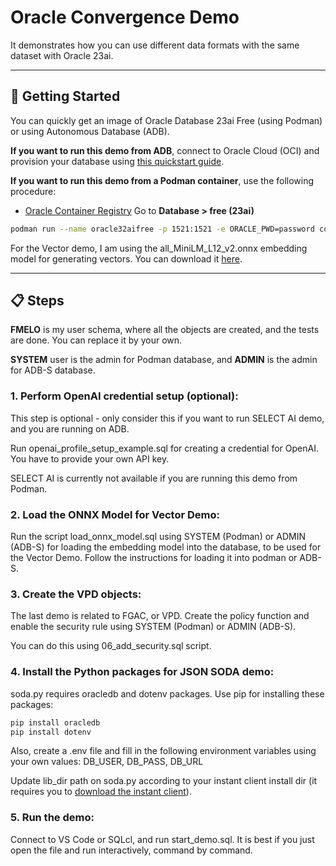 # Oracle Convergence Demo

It demonstrates how you can use different data formats with the same dataset with Oracle 23ai.

---

## 🚀 Getting Started

You can quickly get an image of Oracle Database 23ai Free (using Podman) or using Autonomous Database (ADB).

<B>If you want to run this demo from ADB</B>, connect to Oracle Cloud (OCI) and provision your database using [this quickstart guide](https://apexapps.oracle.com/pls/apex/dbpm/r/livelabs/view-workshop?wid=928). 

<B>If you want to run this demo from a Podman container</B>, use the following procedure:

- [Oracle Container Registry](https://container-registry.oracle.com)  Go to **Database > free (23ai)**

```sh
podman run --name oracle32aifree -p 1521:1521 -e ORACLE_PWD=password container-registry.oracle.com/database/free:latest
```

For the Vector demo, I am using the all_MiniLM_L12_v2.onnx embedding model for generating vectors. You can download it [here](https://adwc4pm.objectstorage.us-ashburn-1.oci.customer-oci.com/p/VBRD9P8ZFWkKvnfhrWxkpPe8K03-JIoM5h_8EJyJcpE80c108fuUjg7R5L5O7mMZ/n/adwc4pm/b/OML-Resources/o/all_MiniLM_L12_v2_augmented.zip).

---

## 📋 Steps

<B>FMELO</B> is my user schema, where all the objects are created, and the tests are done. You can replace it by your own. 

<B>SYSTEM</B> user is the admin for Podman database, and <B>ADMIN</B> is the admin for ADB-S database. 



### 1. Perform OpenAI credential setup (optional):

This step is optional - only consider this if you want to run SELECT AI demo, and you are running on ADB.

Run openai_profile_setup_example.sql for creating a credential for OpenAI. You have to provide your own API key.

SELECT AI is currently not available if you are running this demo from Podman.



### 2. Load the ONNX Model for Vector Demo:

Run the script load_onnx_model.sql using SYSTEM (Podman) or ADMIN (ADB-S) for loading the embedding model into the database, to be used for the Vector Demo. Follow the instructions for loading it into podman or ADB-S.



### 3. Create the VPD objects:

The last demo is related to FGAC, or VPD. Create the policy function and enable the security rule using SYSTEM (Podman) or ADMIN (ADB-S).

You can do this using 06_add_security.sql script.



### 4. Install the Python packages for JSON SODA demo:

soda.py requires oracledb and dotenv packages. Use pip for installing these packages:

```sh
pip install oracledb
pip install dotenv
```

Also, create a .env file and fill in the following environment variables using your own values:  DB_USER, DB_PASS, DB_URL

Update lib_dir path on soda.py according to your instant client install dir (it requires you to [download the instant client](https://www.oracle.com/database/technologies/instant-client/downloads.html)).



### 5. Run the demo:

Connect to VS Code or SQLcl, and run start_demo.sql. It is best if you just open the file and run interactively, command by command.


